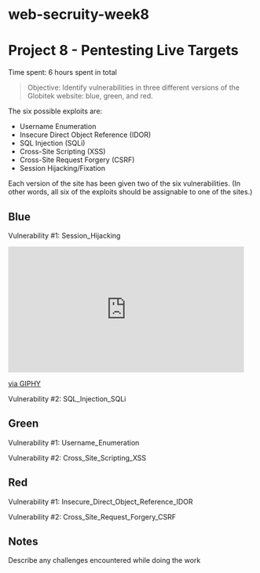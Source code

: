 # web-secruity-week8

# Project 8 - Pentesting Live Targets

Time spent: 6 hours spent in total

> Objective: Identify vulnerabilities in three different versions of the Globitek website: blue, green, and red.

The six possible exploits are:
* Username Enumeration
* Insecure Direct Object Reference (IDOR)
* SQL Injection (SQLi)
* Cross-Site Scripting (XSS)
* Cross-Site Request Forgery (CSRF)
* Session Hijacking/Fixation

Each version of the site has been given two of the six vulnerabilities. (In other words, all six of the exploits should be assignable to one of the sites.)

## Blue

Vulnerability #1: Session_Hijacking

<iframe src="https://giphy.com/embed/xT0xeI6m1gs0DGK1YA" width="480" height="256" frameBorder="0" class="giphy-embed" allowFullScreen></iframe><p><a href="https://giphy.com/gifs/xT0xeI6m1gs0DGK1YA">via GIPHY</a></p>

Vulnerability #2: SQL_Injection_SQLi


## Green

Vulnerability #1: Username_Enumeration

Vulnerability #2: Cross_Site_Scripting_XSS


## Red

Vulnerability #1:  Insecure_Direct_Object_Reference_IDOR

Vulnerability #2: Cross_Site_Request_Forgery_CSRF


## Notes

Describe any challenges encountered while doing the work
